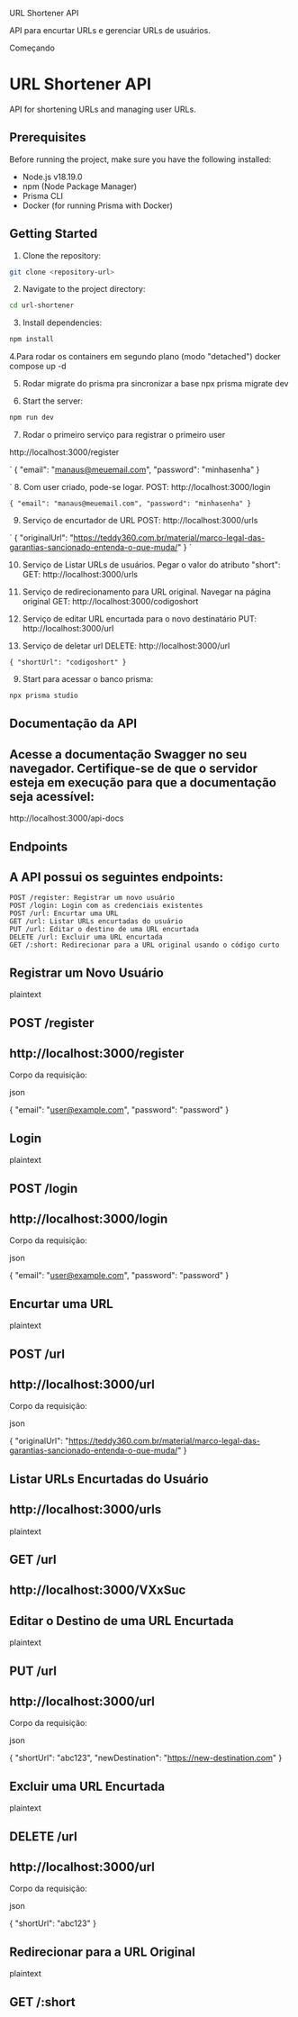URL Shortener API

API para encurtar URLs e gerenciar URLs de usuários.

Começando

# URL Shortener API

API for shortening URLs and managing user URLs.

## Prerequisites

Before running the project, make sure you have the following installed:

- Node.js  v18.19.0
- npm (Node Package Manager)
- Prisma CLI
- Docker (for running Prisma with Docker)

## Getting Started

1. Clone the repository:

```bash
git clone <repository-url>
```

2. Navigate to the project directory:

```bash
cd url-shortener
```

3. Install dependencies:

```bash
npm install
```

4.Para rodar os containers em segundo plano (modo "detached")
docker compose up -d

5. Rodar migrate do prisma pra sincronizar a base
npx prisma migrate dev


6. Start the server:
```bash
npm run dev 
```

7. Rodar o primeiro serviço para registrar o primeiro user

http://localhost:3000/register

`
{
  "email": "manaus@meuemail.com",
  "password": "minhasenha"
}

`
8. Com user criado, pode-se logar. 
POST: http://localhost:3000/login

`{
  "email": "manaus@meuemail.com",
  "password": "minhasenha"
}
`

9. Serviço de encurtador de URL
POST: http://localhost:3000/urls

´
{
  "originalUrl": "https://teddy360.com.br/material/marco-legal-das-garantias-sancionado-entenda-o-que-muda/"
}
´

10. Serviço de Listar URLs de usuários. Pegar o valor do atributo "short": 
GET: http://localhost:3000/urls

11. Serviço de redirecionamento para URL original. Navegar na página original
GET: http://localhost:3000/codigoshort

12. Serviço de editar URL encurtada para o novo destinatário
PUT:  http://localhost:3000/url

13. Serviço de deletar url
DELETE: http://localhost:3000/url

`
{
  "shortUrl": "codigoshort"
}
`


9. Start para acessar o banco prisma:
```bash
npx prisma studio 
```

## Documentação da API

## Acesse a documentação Swagger no seu navegador. Certifique-se de que o servidor esteja em execução para que a documentação seja acessível:

http://localhost:3000/api-docs

## Endpoints

## A API possui os seguintes endpoints:

    POST /register: Registrar um novo usuário
    POST /login: Login com as credenciais existentes
    POST /url: Encurtar uma URL
    GET /url: Listar URLs encurtadas do usuário
    PUT /url: Editar o destino de uma URL encurtada
    DELETE /url: Excluir uma URL encurtada
    GET /:short: Redirecionar para a URL original usando o código curto

## Registrar um Novo Usuário

plaintext

## POST /register
## http://localhost:3000/register

Corpo da requisição:

json

{
  "email": "user@example.com",
  "password": "password"
}

## Login

plaintext

## POST /login
## http://localhost:3000/login


Corpo da requisição:

json

{
  "email": "user@example.com",
  "password": "password"
}

## Encurtar uma URL

plaintext

## POST /url
## http://localhost:3000/url

Corpo da requisição:

json

{
  "originalUrl": "https://teddy360.com.br/material/marco-legal-das-garantias-sancionado-entenda-o-que-muda/"
}


## Listar URLs Encurtadas do Usuário
## http://localhost:3000/urls

plaintext

## GET /url
## http://localhost:3000/VXxSuc

## Editar o Destino de uma URL Encurtada

plaintext

## PUT /url
## http://localhost:3000/url

Corpo da requisição:

json

{
  "shortUrl": "abc123",
  "newDestination": "https://new-destination.com"
}

## Excluir uma URL Encurtada

plaintext

## DELETE /url
## http://localhost:3000/url

Corpo da requisição:

json

{
  "shortUrl": "abc123"
}

## Redirecionar para a URL Original

plaintext

## GET /:short